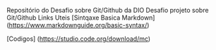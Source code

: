 Repositório do Desafio  sobre  Git/Github da DIO
Desafio projeto sobre Git/Github
Links Uteis
[Sintqaxe Basica Markdown] (https://www.markdownguide.org/basic-syntax/)

[Codigos] (https://studio.code.org/download/mc)

